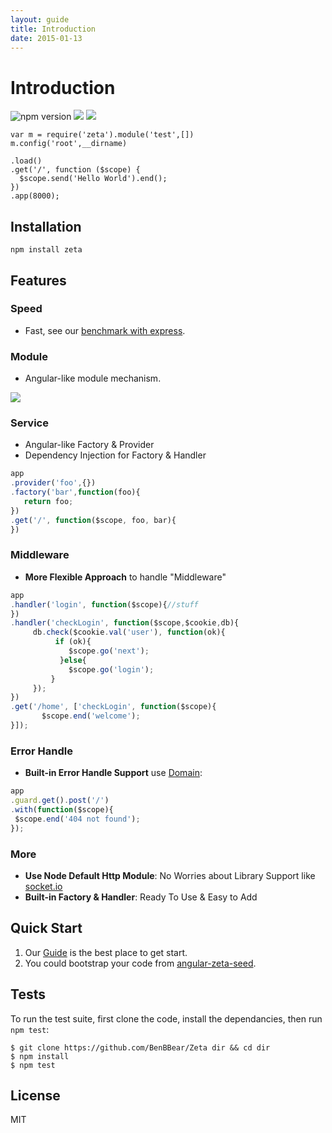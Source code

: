 ```yaml
---
layout: guide
title: Introduction
date: 2015-01-13
---
```


# Introduction

![npm version](https://badge.fury.io/js/zeta.svg)
![](https://travis-ci.org/BenBBear/Zeta.svg)
![](https://coveralls.io/repos/BenBBear/Zeta/badge.png)

~~~javescript
var m = require('zeta').module('test',[])
m.config('root',__dirname)

.load()
.get('/', function ($scope) {
  $scope.send('Hello World').end();
})
.app(8000);
~~~

## Installation

~~~shell
npm install zeta
~~~


## Features


### Speed
- Fast, see our [benchmark with express](https://github.com/BenBBear/Zeta-benchmark).

### Module
- Angular-like module mechanism.


![]({{site.baseurl}}/img/module.png)



### Service

- Angular-like Factory & Provider
- Dependency Injection for Factory & Handler

~~~javascript
app
.provider('foo',{})
.factory('bar',function(foo){
   return foo; 
})
.get('/', function($scope, foo, bar){
})
~~~


### Middleware



- **More Flexible Approach** to handle "Middleware"

~~~javascript
app
.handler('login', function($scope){//stuff
})
.handler('checkLogin', function($scope,$cookie,db){
     db.check($cookie.val('user'), function(ok){
          if (ok){
             $scope.go('next'); 
           }else{
             $scope.go('login');
         }         
     });
})
.get('/home', ['checkLogin', function($scope){
       $scope.end('welcome');
}]);
~~~


### Error Handle


- **Built-in Error Handle Support** use [Domain](nodejs.org/api/domain.html): 

~~~javascript
app
.guard.get().post('/') 
.with(function($scope){
 $scope.end('404 not found'); 
});
~~~


### More

- **Use Node Default Http Module**: No Worries about Library Support like [socket.io](socket.io)
- **Built-in Factory & Handler**: Ready To Use & Easy to Add 

## Quick Start

1. Our [Guide](http://zetajs.io/guide) is the best place to get start.
2. You could bootstrap your code from [angular-zeta-seed](https://github.com/cloud-bear/angular-zeta-seed).


## Tests

To run the test suite, first clone the code, install the dependancies, then run `npm test`:

~~~shell
$ git clone https://github.com/BenBBear/Zeta dir && cd dir
$ npm install
$ npm test
~~~

## License

MIT
